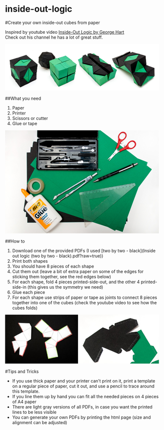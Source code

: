 inside-out-logic
================

#Create your own inside-out cubes from paper  

Inspired by youtube video [Inside-Out Logic by George Hart](http://www.youtube.com/watch?v=dmzxWXEbSRE)  
Check out his channel he has a lot of great stuff.

![Results](/img/result_combined.jpg)

##What you need
1. Paper  
2. Printer  
3. Scissors or cutter
4. Glue or tape

![What you need](/img/DSC_2467.jpg)

##How to
1. Download one of the provided PDFs (I used [two by two - black](Inside out logic (two by two - black\).pdf?raw=true))  
2. Print both shapes  
3. You should have 8 pieces of each shape  
4. Cut them out (leave a bit of extra paper on some of the edges for sticking them together, see the red edges below)  
5. For each shape, fold 4 pieces printed-side-out, and the other 4 printed-side-in (this gives us the symmetry we need)  
6. Glue each piece  
7. For each shape use strips of paper or tape as joints to connect 8 pieces together into one of the cubes (check the youtube video to see how the cubes folds)  

![Templates with colored edges](/img/edges_combined.jpg)

#Tips and Tricks
* If you use thick paper and your printer can't print on it, print a template on a regular piece of paper, cut it out, and use a pencil to trace around this template.
* If you line them up by hand you can fit all the needed pieces on 4 pieces of A4 paper
* There are light gray versions of all PDFs, in case you want the printed lines to be less visible
* You can generate your own PDFs by printing the html page (size and alignment can be adjusted)


